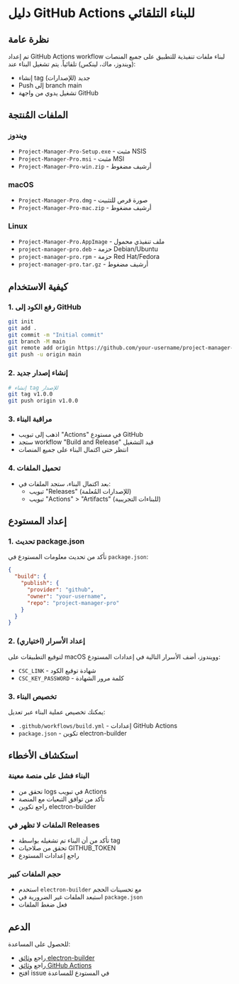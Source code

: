 # دليل GitHub Actions للبناء التلقائي

## نظرة عامة

تم إعداد GitHub Actions workflow لبناء ملفات تنفيذية للتطبيق على جميع المنصات (ويندوز، ماك، لينكس) تلقائياً. يتم تشغيل البناء عند:

- إنشاء tag جديد (للإصدارات)
- Push إلى branch main
- تشغيل يدوي من واجهة GitHub

## الملفات المُنتجة

### ويندوز
- `Project-Manager-Pro-Setup.exe` - مثبت NSIS
- `Project-Manager-Pro.msi` - مثبت MSI
- `Project-Manager-Pro-win.zip` - أرشيف مضغوط

### macOS
- `Project-Manager-Pro.dmg` - صورة قرص للتثبيت
- `Project-Manager-Pro-mac.zip` - أرشيف مضغوط

### Linux
- `Project-Manager-Pro.AppImage` - ملف تنفيذي محمول
- `project-manager-pro.deb` - حزمة Debian/Ubuntu
- `project-manager-pro.rpm` - حزمة Red Hat/Fedora
- `project-manager-pro.tar.gz` - أرشيف مضغوط

## كيفية الاستخدام

### 1. رفع الكود إلى GitHub
```bash
git init
git add .
git commit -m "Initial commit"
git branch -M main
git remote add origin https://github.com/your-username/project-manager-pro.git
git push -u origin main
```

### 2. إنشاء إصدار جديد
```bash
# إنشاء tag للإصدار
git tag v1.0.0
git push origin v1.0.0
```

### 3. مراقبة البناء
- اذهب إلى تبويب "Actions" في مستودع GitHub
- ستجد workflow "Build and Release" قيد التشغيل
- انتظر حتى اكتمال البناء على جميع المنصات

### 4. تحميل الملفات
- بعد اكتمال البناء، ستجد الملفات في:
  - تبويب "Releases" (للإصدارات المُعلمة)
  - تبويب "Actions" > "Artifacts" (للبناءات التجريبية)

## إعداد المستودع

### 1. تحديث package.json
تأكد من تحديث معلومات المستودع في `package.json`:
```json
{
  "build": {
    "publish": {
      "provider": "github",
      "owner": "your-username",
      "repo": "project-manager-pro"
    }
  }
}
```

### 2. إعداد الأسرار (اختياري)
لتوقيع التطبيقات على macOS وويندوز، أضف الأسرار التالية في إعدادات المستودع:
- `CSC_LINK` - شهادة توقيع الكود
- `CSC_KEY_PASSWORD` - كلمة مرور الشهادة

### 3. تخصيص البناء
يمكنك تخصيص عملية البناء عبر تعديل:
- `.github/workflows/build.yml` - إعدادات GitHub Actions
- `package.json` - تكوين electron-builder

## استكشاف الأخطاء

### البناء فشل على منصة معينة
- تحقق من logs في تبويب Actions
- تأكد من توافق التبعيات مع المنصة
- راجع تكوين electron-builder

### الملفات لا تظهر في Releases
- تأكد من أن البناء تم تشغيله بواسطة tag
- تحقق من صلاحيات GITHUB_TOKEN
- راجع إعدادات المستودع

### حجم الملفات كبير
- استخدم `electron-builder` مع تحسينات الحجم
- استبعد الملفات غير الضرورية في `package.json`
- فعل ضغط الملفات

## الدعم

للحصول على المساعدة:
- راجع [وثائق electron-builder](https://www.electron.build/)
- راجع [وثائق GitHub Actions](https://docs.github.com/en/actions)
- افتح issue في المستودع للمساعدة

